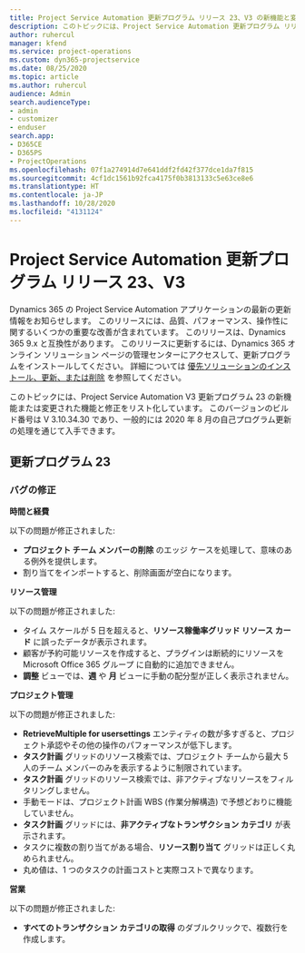 ```yaml
---
title: Project Service Automation 更新プログラム リリース 23、V3 の新機能と変更点
description: このトピックには、Project Service Automation 更新プログラム リリース 23、V3 で利用可能な機能と修正をリスト化しています。
author: ruhercul
manager: kfend
ms.service: project-operations
ms.custom: dyn365-projectservice
ms.date: 08/25/2020
ms.topic: article
ms.author: ruhercul
audience: Admin
search.audienceType:
- admin
- customizer
- enduser
search.app:
- D365CE
- D365PS
- ProjectOperations
ms.openlocfilehash: 07f1a274914d7e641ddf2fd42f377dce1da7f815
ms.sourcegitcommit: 4cf1dc1561b92fca4175f0b3813133c5e63ce8e6
ms.translationtype: HT
ms.contentlocale: ja-JP
ms.lasthandoff: 10/28/2020
ms.locfileid: "4131124"
---
```

# <a name="project-service-automation-update-release-23-v3"></a>Project Service Automation 更新プログラム リリース 23、V3

Dynamics 365 の Project Service Automation アプリケーションの最新の更新情報をお知らせします。 このリリースには、品質、パフォーマンス、操作性に関するいくつかの重要な改善が含まれています。 このリリースは、Dynamics 365 9.x と互換性があります。 このリリースに更新するには、Dynamics 365 オンライン ソリューション ページの管理センターにアクセスして、更新プログラムをインストールしてください。 詳細については [優先ソリューションのインストール、更新、または削除](https://docs.microsoft.com/power-platform/admin/install-remove-preferred-solution) を参照してください。

このトピックには、Project Service Automation V3 更新プログラム 23 の新機能または変更された機能と修正をリスト化しています。 このバージョンのビルド番号は V 3.10.34.30 であり、一般的には 2020 年 8 月の自己プログラム更新の処理を通じて入手できます。

## <a name="update-release-23"></a>更新プログラム 23

### <a name="bug-fixes"></a>バグの修正

**時間と経費**

以下の問題が修正されました:
- **プロジェクト チーム メンバーの削除** のエッジ ケースを処理して、意味のある例外を提供します。
- 割り当てをインポートすると、削除画面が空白になります。

**リソース管理**

以下の問題が修正されました:

- タイム スケールが 5 日を超えると、**リソース稼働率グリッド リソース カード** に誤ったデータが表示されます。
- 顧客が予約可能リソースを作成すると、プラグインは断続的にリソースを Microsoft Office 365 グループ に自動的に追加できません。
- **調整** ビューでは、**週** や **月** ビューに手動の配分型が正しく表示されません。

**プロジェクト管理**

以下の問題が修正されました:

- **RetrieveMultiple for usersettings** エンティティの数が多すぎると、プロジェクト承認やその他の操作のパフォーマンスが低下します。
- **タスク計画** グリッドのリソース検索では、プロジェクト チームから最大 5 人のチーム メンバーのみを表示するように制限されています。 
- **タスク計画** グリッドのリソース検索では、非アクティブなリソースをフィルタリングしません。
- 手動モードは、プロジェクト計画 WBS (作業分解構造) で予想どおりに機能していません。
- **タスク計画** グリッドには、**非アクティブなトランザクション カテゴリ** が表示されます。
- タスクに複数の割り当てがある場合、**リソース割り当て** グリッドは正しく丸められません。
- 丸め値は、1 つのタスクの計画コストと実際コストで異なります。

**営業**

以下の問題が修正されました:

- **すべてのトランザクション カテゴリの取得** のダブルクリックで、複数行を作成します。
